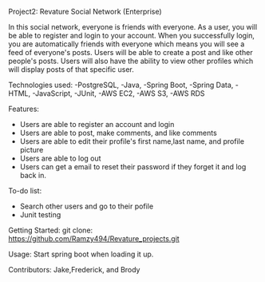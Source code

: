 Project2:
Revature Social Network (Enterprise)

In this social network, everyone is friends with everyone. As a user, you will be able to register and login to your account. When you successfully login, you are automatically friends with everyone which means you will see a feed of everyone's posts. Users will be able to create a post and like other people's posts. Users will also have the ability to view other profiles which will display posts of that specific user.

Technologies used:
-PostgreSQL,
-Java,
-Spring Boot,
-Spring Data,
-HTML,
-JavaScript,
-JUnit,
-AWS EC2,
-AWS S3,
-AWS RDS

Features:

- Users are able to register an account and login
- Users are able to post, make comments, and like comments
- Users are able to edit their profile's first name,last name, and profile picture
- Users are able to log out
- Users can get a email to reset their password if they forget it and log back in.

To-do list:

- Search other users and go to their pofile
- Junit testing

Getting Started:
git clone: https://github.com/Ramzy494/Revature_projects.git

Usage:
Start spring boot when loading it up.

Contributors:
Jake,Frederick, and Brody
